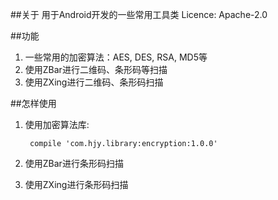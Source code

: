 ##关于
    用于Android开发的一些常用工具类
    Licence: Apache-2.0

##功能
1. 一些常用的加密算法：AES, DES, RSA, MD5等
2. 使用ZBar进行二维码、条形码等扫描
3. 使用ZXing进行二维码、条形码扫描

##怎样使用
1. 使用加密算法库:

		compile 'com.hjy.library:encryption:1.0.0'	
2. 使用ZBar进行条形码扫描
3. 使用ZXing进行条形码扫描